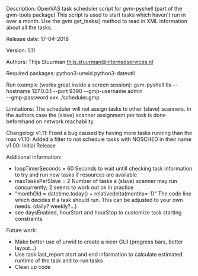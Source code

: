 Description:
OpenVAS task scheduler script for gvm-pyshell (part of the gvm-tools package)
This script is used to start tasks which haven't run in over a month.
Use the gvm get_tasks() method to read in XML information about all the tasks.

Release date:
17-04-2018

Version:
1.11

Authors:
Thijs Stuurman <thijs.stuurman@internedservices.nl>

Required packages:
python3-urwid python3-dateutil

Run example (works great inside a screen session):
gvm-pyshell tls --hostname 127.0.0.1 --port 9390 --gmp-username admin \
--gmp-password xxx ./scheduler.gmp

Limitations:
The scheduler will not assign tasks to other (slave) scanners. In the authors
case the (slave) scanner assignment per task is done beforehand on network
reachability.

Changelog:
v1.11: Fixed a bug caused by having more tasks running than the max
v1.10: Added a filter to not schedule tasks with NOSCHED in their name
v1.00: Initial Release

Additional information:
 - loopTimerSeconds = 60
   Seconds to wait untill checking task information to try and run new tasks if
   resources are available
 - maxTasksPerSlave = 2
    Number of tasks a (slave) scanner may run concurrently; 2 seems to work out
    ok in practice
 - "monthOld = datetime.today() + relativedelta(months=-1)"
    The code line which decides if a task should run. This can be adjusted to
    your own needs. (daily? weekly?...)
 - see daysEnabled, hourStart and hourStop to customize task starting constraints

Future work:
 - Make better use of urwid to create a nicer GUI
   (progress bars, better layout...)
 - Use task last_report start and end information to calculate estimated runtime
   of the task and to-run tasks
 - Clean up code

